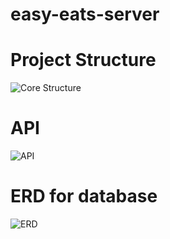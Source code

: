 # easy-eats-server

# Project Structure
![Core Structure](https://files.gitbook.com/v0/b/gitbook-x-prod.appspot.com/o/spaces%2FKGrOfw1V1KRBzOSeezDh%2Fuploads%2F0oyHlyGOYszLjJHODTWh%2FEasy%20Eats.jpg?alt=media&token=9493d50e-1a46-4d40-ae8d-fed008296c06)

# API
![API](https://user-images.githubusercontent.com/66594541/175469338-f073013b-9994-4922-b535-9746ace235e3.png)

# ERD for database
![ERD](https://user-images.githubusercontent.com/66594541/175477034-2b112524-193e-4227-afde-f58cc228423e.png)

